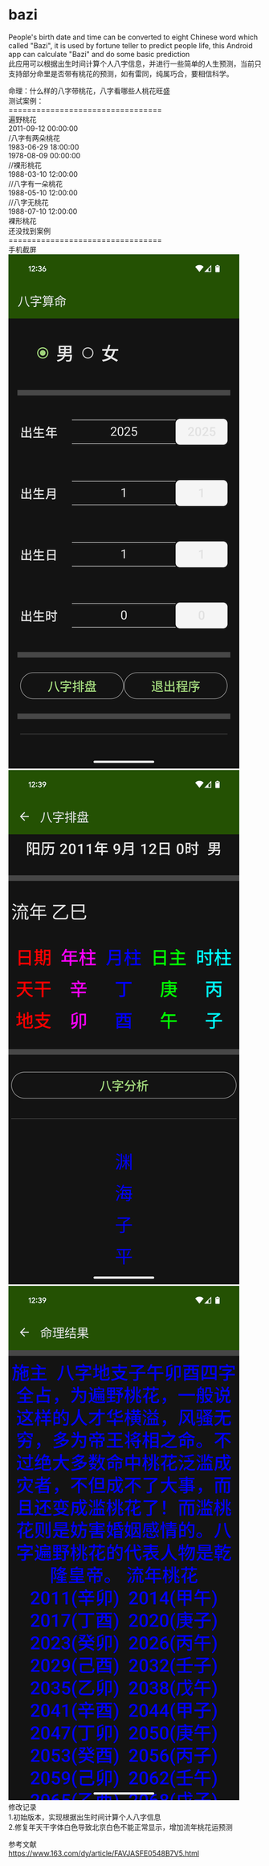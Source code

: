 # bazi
People's birth date and time can be converted to eight Chinese word which called "Bazi", it is used by fortune teller to predict people life, this Android app can calculate "Bazi" and do some basic prediction<br>
此应用可以根据出生时间计算个人八字信息，并进行一些简单的人生预测，当前只支持部分命里是否带有桃花的预测，如有雷同，纯属巧合，要相信科学。<br>



命理：什么样的八字带桃花，八字看哪些人桃花旺盛<br>
测试案例：<br>
=================================<br>
遍野桃花<br>
2011-09-12 00:00:00<br>
/八字有两朵桃花<br>
1983-06-29 18:00:00<br>
1978-08-09 00:00:00<br>
//裸形桃花<br>
1988-03-10 12:00:00<br>
//八字有一朵桃花<br>
1988-05-10 12:00:00<br>
//八字无桃花<br>
1988-07-10 12:00:00<br>
裸形桃花<br>
还没找到案例<br>
=================================<br>
手机截屏<br>
![alt text](https://github.com/zhaowwbb/bazi/blob/SNAKE-1.0.0/screenshot/Screenshot_main.png?raw=true "Main screen")
![alt text](https://github.com/zhaowwbb/bazi/blob/SNAKE-1.0.0/screenshot/Screenshot_paipan.png?raw=true "Paipan screen")
![alt text](https://github.com/zhaowwbb/bazi/blob/SNAKE-1.0.0/screenshot/Screenshot_summary.png?raw=true "Summary screen")
<br>
修改记录<br>
1.初始版本，实现根据出生时间计算个人八字信息<br>
2.修复年天干字体白色导致北京白色不能正常显示，增加流年桃花运预测<br>

参考文献<br>
https://www.163.com/dy/article/FAVJASFE0548B7V5.html
